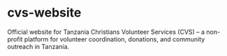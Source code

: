 # cvs-website
Official website for Tanzania Christians Volunteer Services (CVS) – a non-profit platform for volunteer coordination, donations, and community outreach in Tanzania.
